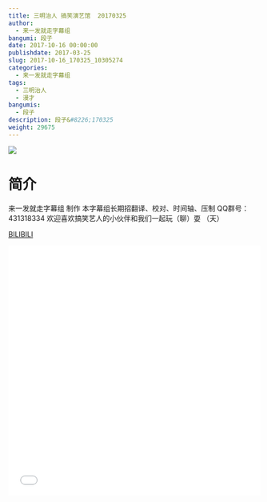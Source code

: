```yaml
---
title: 三明治人 搞笑演艺馆  20170325
author: 
  - 来一发就走字幕组
bangumi: 段子
date: 2017-10-16 00:00:00
publishdate: 2017-03-25
slug: 2017-10-16_170325_10305274
categories: 
  - 来一发就走字幕组
tags: 
  - 三明治人
  - 漫才
bangumis: 
  - 段子
description: 段子&#8226;170325
weight: 29675
---
```


![](https://i.imgur.com/4cCrrdr.jpg)

# 简介  
来一发就走字幕组 制作
本字幕组长期招翻译、校对、时间轴、压制   QQ群号：431318334 欢迎喜欢搞笑艺人的小伙伴和我们一起玩（聊）耍 （天）

  [BILIBILI](https://www.bilibili.com/video/av10305274/)


<div class="vcontainer">  <iframe class='video' src="//www.bilibili.com/blackboard/player.html?aid=10305274" width="100%" height="500" frameborder="0" allowfullscreen="allowfullscreen"></iframe></div>
